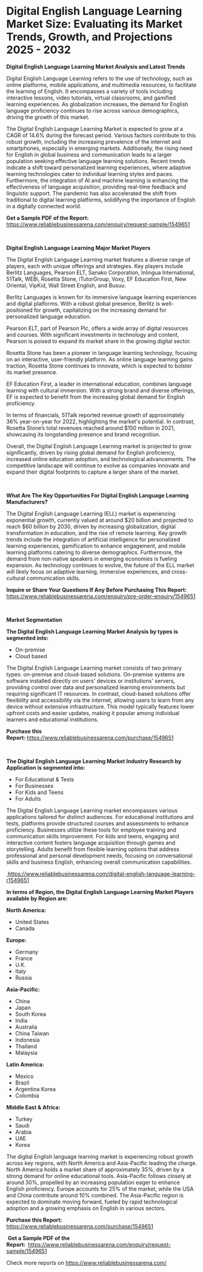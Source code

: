 <p><h1>Digital English Language Learning Market Size: Evaluating its Market Trends, Growth, and Projections 2025 - 2032</h1></p><p><strong>Digital English Language Learning Market Analysis and Latest Trends</strong></p>
<p><p>Digital English Language Learning refers to the use of technology, such as online platforms, mobile applications, and multimedia resources, to facilitate the learning of English. It encompasses a variety of tools including interactive lessons, video tutorials, virtual classrooms, and gamified learning experiences. As globalization increases, the demand for English language proficiency continues to rise across various demographics, driving the growth of this market.</p><p>The Digital English Language Learning Market is expected to grow at a CAGR of 14.6% during the forecast period. Various factors contribute to this robust growth, including the increasing prevalence of the internet and smartphones, especially in emerging markets. Additionally, the rising need for English in global business and communication leads to a larger population seeking effective language learning solutions. Recent trends indicate a shift toward personalized learning experiences, where adaptive learning technologies cater to individual learning styles and paces. Furthermore, the integration of AI and machine learning is enhancing the effectiveness of language acquisition, providing real-time feedback and linguistic support. The pandemic has also accelerated the shift from traditional to digital learning platforms, solidifying the importance of English in a digitally connected world.</p></p>
<p><strong>Get a Sample PDF of the Report:&nbsp;</strong> <a href="https://www.reliablebusinessarena.com/enquiry/request-sample/1549651?utm_campaign=3055&utm_medium=2&utm_source=Github&utm_content=ia&utm_term=09032025&utm_id=digital-english-language-learning">https://www.reliablebusinessarena.com/enquiry/request-sample/1549651</a></p>
<p>&nbsp;</p>
<p><strong>Digital English Language Learning Major Market Players</strong></p>
<p><p>The Digital English Language Learning market features a diverse range of players, each with unique offerings and strategies. Key players include Berlitz Languages, Pearson ELT, Sanako Corporation, Inlingua International, 51Talk, WEBi, Rosetta Stone, iTutorGroup, Voxy, EF Education First, New Oriental, VipKid, Wall Street English, and Busuu.</p><p>Berlitz Languages is known for its immersive language learning experiences and digital platforms. With a robust global presence, Berlitz is well-positioned for growth, capitalizing on the increasing demand for personalized language education.</p><p>Pearson ELT, part of Pearson Plc, offers a wide array of digital resources and courses. With significant investments in technology and content, Pearson is poised to expand its market share in the growing digital sector.</p><p>Rosetta Stone has been a pioneer in language learning technology, focusing on an interactive, user-friendly platform. As online language learning gains traction, Rosetta Stone continues to innovate, which is expected to bolster its market presence.</p><p>EF Education First, a leader in international education, combines language learning with cultural immersion. With a strong brand and diverse offerings, EF is expected to benefit from the increasing global demand for English proficiency.</p><p>In terms of financials, 51Talk reported revenue growth of approximately 36% year-on-year for 2022, highlighting the market's potential. In contrast, Rosetta Stone’s total revenues reached around $150 million in 2021, showcasing its longstanding presence and brand recognition.</p><p>Overall, the Digital English Language Learning market is projected to grow significantly, driven by rising global demand for English proficiency, increased online education adoption, and technological advancements. The competitive landscape will continue to evolve as companies innovate and expand their digital footprints to capture a larger share of the market.</p></p>
<p>&nbsp;</p>
<p><strong>What Are The Key Opportunities For Digital English Language Learning Manufacturers?</strong></p>
<p><p>The Digital English Language Learning (ELL) market is experiencing exponential growth, currently valued at around $20 billion and projected to reach $60 billion by 2030, driven by increasing globalization, digital transformation in education, and the rise of remote learning. Key growth trends include the integration of artificial intelligence for personalized learning experiences, gamification to enhance engagement, and mobile learning platforms catering to diverse demographics. Furthermore, the demand from non-native speakers in emerging economies is fueling expansion. As technology continues to evolve, the future of the ELL market will likely focus on adaptive learning, immersive experiences, and cross-cultural communication skills.</p></p>
<p><strong>Inquire or Share Your Questions If Any Before Purchasing This Report:</strong> <a href="https://www.reliablebusinessarena.com/enquiry/pre-order-enquiry/1549651?utm_campaign=3055&utm_medium=2&utm_source=Github&utm_content=ia&utm_term=09032025&utm_id=digital-english-language-learning">https://www.reliablebusinessarena.com/enquiry/pre-order-enquiry/1549651</a></p>
<p>&nbsp;</p>
<p><strong>Market Segmentation</strong></p>
<p><strong>The Digital English Language Learning Market Analysis by types is segmented into:</strong></p>
<p><ul><li>On-premise</li><li>Cloud based</li></ul></p>
<p><p>The Digital English Language Learning market consists of two primary types: on-premise and cloud-based solutions. On-premise systems are software installed directly on users' devices or institutions' servers, providing control over data and personalized learning environments but requiring significant IT resources. In contrast, cloud-based solutions offer flexibility and accessibility via the internet, allowing users to learn from any device without extensive infrastructure. This model typically features lower upfront costs and easier updates, making it popular among individual learners and educational institutions.</p></p>
<p><strong>Purchase this Report:&nbsp;</strong><a href="https://www.reliablebusinessarena.com/purchase/1549651?utm_campaign=3055&utm_medium=2&utm_source=Github&utm_content=ia&utm_term=09032025&utm_id=digital-english-language-learning">https://www.reliablebusinessarena.com/purchase/1549651</a></p>
<p>&nbsp;</p>
<p><strong>The Digital English Language Learning Market Industry Research by Application is segmented into:</strong></p>
<p><ul><li>For Educational & Tests</li><li>For Businesses</li><li>For Kids and Teens</li><li>For Adults</li></ul></p>
<p><p>The Digital English Language Learning market encompasses various applications tailored for distinct audiences. For educational institutions and tests, platforms provide structured courses and assessments to enhance proficiency. Businesses utilize these tools for employee training and communication skills improvement. For kids and teens, engaging and interactive content fosters language acquisition through games and storytelling. Adults benefit from flexible learning options that address professional and personal development needs, focusing on conversational skills and business English, enhancing overall communication capabilities.</p></p>
<p><a href="https://www.reliablebusinessarena.com/digital-english-language-learning-r1549651?utm_campaign=3055&utm_medium=2&utm_source=Github&utm_content=ia&utm_term=09032025&utm_id=digital-english-language-learning">&nbsp;https://www.reliablebusinessarena.com/digital-english-language-learning-r1549651</a></p>
<p><strong>In terms of Region, the Digital English Language Learning Market Players available by Region are:</strong></p>
<p>
    <p> <strong> North America: </strong>
        <ul>
            <li>United States</li>
            <li>Canada</li>
        </ul>
        </p> 
    <p> <strong> Europe: </strong>
        <ul>
            <li>Germany</li>
            <li>France</li>
            <li>U.K.</li>
            <li>Italy</li>
            <li>Russia</li>
        </ul>
        </p> 
    <p> <strong> Asia-Pacific: </strong>
        <ul>
            <li>China</li>
            <li>Japan</li>
            <li>South Korea</li>
            <li>India</li>
            <li>Australia</li>
            <li>China Taiwan</li>
            <li>Indonesia</li>
            <li>Thailand</li>
            <li>Malaysia</li>
        </ul>
        </p> 
    <p> <strong> Latin America: </strong>
        <ul>
            <li>Mexico</li>
            <li>Brazil</li>
            <li>Argentina Korea</li>
            <li>Colombia</li>
        </ul>
        </p> 
    <p> <strong> Middle East & Africa: </strong>
        <ul>
            <li>Turkey</li>
            <li>Saudi</li>
            <li>Arabia</li>
            <li>UAE</li>
            <li>Korea</li>
        </ul>
    </p>
    </p>
<p><p>The digital English language learning market is experiencing robust growth across key regions, with North America and Asia-Pacific leading the charge. North America holds a market share of approximately 35%, driven by a strong demand for online educational tools. Asia-Pacific follows closely at around 30%, propelled by an increasing population eager to enhance English proficiency. Europe accounts for 25% of the market, while the USA and China contribute around 10% combined. The Asia-Pacific region is expected to dominate moving forward, fueled by rapid technological adoption and a growing emphasis on English in various sectors.</p></p>
<p><strong>Purchase this Report: </strong><a href="https://www.reliablebusinessarena.com/purchase/1549651?utm_campaign=3055&utm_medium=2&utm_source=Github&utm_content=ia&utm_term=09032025&utm_id=digital-english-language-learning">https://www.reliablebusinessarena.com/purchase/1549651</a></p>
<p>&nbsp;<strong>Get a Sample PDF of the Report:&nbsp;&nbsp;</strong><a href="https://www.reliablebusinessarena.com/enquiry/request-sample/1549651?utm_campaign=3055&utm_medium=2&utm_source=Github&utm_content=ia&utm_term=09032025&utm_id=digital-english-language-learning">https://www.reliablebusinessarena.com/enquiry/request-sample/1549651</a></p>
<p><strong></strong></p>
<p>Check more reports on <a href="https://www.reliablebusinessarena.com/?utm_campaign=3055&utm_medium=2&utm_source=Github&utm_content=ia&utm_term=09032025&utm_id=digital-english-language-learning">https://www.reliablebusinessarena.com/</a></p>